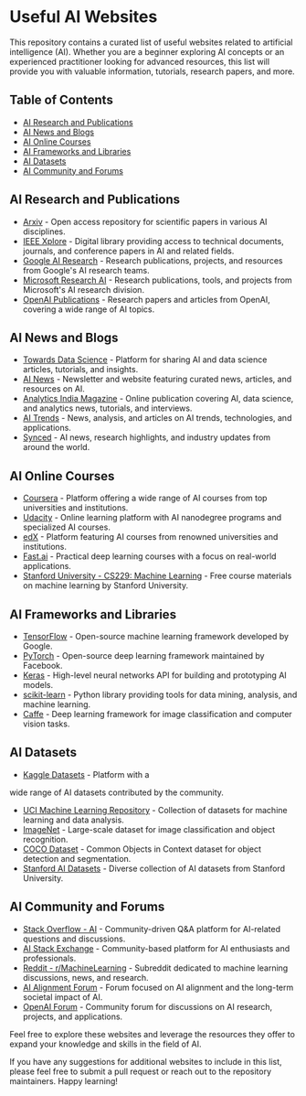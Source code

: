 # Useful AI Websites

This repository contains a curated list of useful websites related to artificial intelligence (AI). Whether you are a beginner exploring AI concepts or an experienced practitioner looking for advanced resources, this list will provide you with valuable information, tutorials, research papers, and more.

## Table of Contents

- [AI Research and Publications](#ai-research-and-publications)
- [AI News and Blogs](#ai-news-and-blogs)
- [AI Online Courses](#ai-online-courses)
- [AI Frameworks and Libraries](#ai-frameworks-and-libraries)
- [AI Datasets](#ai-datasets)
- [AI Community and Forums](#ai-community-and-forums)

## AI Research and Publications

- [Arxiv](https://arxiv.org/) - Open access repository for scientific papers in various AI disciplines.
- [IEEE Xplore](https://ieeexplore.ieee.org/Xplore/home.jsp) - Digital library providing access to technical documents, journals, and conference papers in AI and related fields.
- [Google AI Research](https://ai.google/research/) - Research publications, projects, and resources from Google's AI research teams.
- [Microsoft Research AI](https://www.microsoft.com/en-us/research/research-area/artificial-intelligence/) - Research publications, tools, and projects from Microsoft's AI research division.
- [OpenAI Publications](https://openai.com/research/) - Research papers and articles from OpenAI, covering a wide range of AI topics.

## AI News and Blogs

- [Towards Data Science](https://towardsdatascience.com/) - Platform for sharing AI and data science articles, tutorials, and insights.
- [AI News](https://www.ainewsletter.com/) - Newsletter and website featuring curated news, articles, and resources on AI.
- [Analytics India Magazine](https://analyticsindiamag.com/) - Online publication covering AI, data science, and analytics news, tutorials, and interviews.
- [AI Trends](https://www.aitrends.com/) - News, analysis, and articles on AI trends, technologies, and applications.
- [Synced](https://syncedreview.com/) - AI news, research highlights, and industry updates from around the world.

## AI Online Courses

- [Coursera](https://www.coursera.org/) - Platform offering a wide range of AI courses from top universities and institutions.
- [Udacity](https://www.udacity.com/) - Online learning platform with AI nanodegree programs and specialized AI courses.
- [edX](https://www.edx.org/) - Platform featuring AI courses from renowned universities and institutions.
- [Fast.ai](https://www.fast.ai/) - Practical deep learning courses with a focus on real-world applications.
- [Stanford University - CS229: Machine Learning](https://see.stanford.edu/Course/CS229) - Free course materials on machine learning by Stanford University.

## AI Frameworks and Libraries

- [TensorFlow](https://www.tensorflow.org/) - Open-source machine learning framework developed by Google.
- [PyTorch](https://pytorch.org/) - Open-source deep learning framework maintained by Facebook.
- [Keras](https://keras.io/) - High-level neural networks API for building and prototyping AI models.
- [scikit-learn](https://scikit-learn.org/) - Python library providing tools for data mining, analysis, and machine learning.
- [Caffe](https://caffe.berkeleyvision.org/) - Deep learning framework for image classification and computer vision tasks.

## AI Datasets

- [Kaggle Datasets](https://www.kaggle.com/datasets) - Platform with a

 wide range of AI datasets contributed by the community.
- [UCI Machine Learning Repository](https://archive.ics.uci.edu/ml/index.php) - Collection of datasets for machine learning and data analysis.
- [ImageNet](http://www.image-net.org/) - Large-scale dataset for image classification and object recognition.
- [COCO Dataset](https://cocodataset.org/) - Common Objects in Context dataset for object detection and segmentation.
- [Stanford AI Datasets](https://ai.stanford.edu/stanford-ai-datasets/) - Diverse collection of AI datasets from Stanford University.

## AI Community and Forums

- [Stack Overflow - AI](https://stackoverflow.com/questions/tagged/artificial-intelligence) - Community-driven Q&A platform for AI-related questions and discussions.
- [AI Stack Exchange](https://ai.stackexchange.com/) - Community-based platform for AI enthusiasts and professionals.
- [Reddit - r/MachineLearning](https://www.reddit.com/r/MachineLearning/) - Subreddit dedicated to machine learning discussions, news, and research.
- [AI Alignment Forum](https://www.alignmentforum.org/) - Forum focused on AI alignment and the long-term societal impact of AI.
- [OpenAI Forum](https://community.openai.com/) - Community forum for discussions on AI research, projects, and applications.

Feel free to explore these websites and leverage the resources they offer to expand your knowledge and skills in the field of AI.

If you have any suggestions for additional websites to include in this list, please feel free to submit a pull request or reach out to the repository maintainers. Happy learning!
